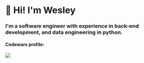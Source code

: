 # 👋 Hi! I'm Wesley
### I'm a software engineer with experience in back-end development, and data engineering in python.


 #### Codewars profile:
 [![](https://www.codewars.com/users/IIWesleyII/badges/large)](https://www.codewars.com/users/IIWesleyII)

